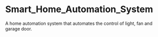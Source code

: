 # Smart_Home_Automation_System
A home automation system that automates the control of light, fan and garage door.
